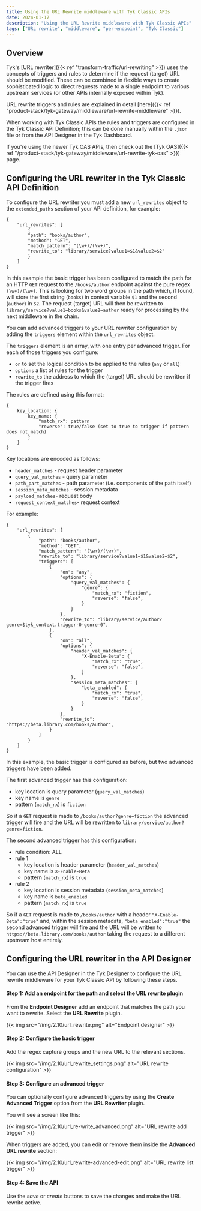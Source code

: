 ```yaml
---
title: Using the URL Rewrite middleware with Tyk Classic APIs
date: 2024-01-17
description: "Using the URL Rewrite middleware with Tyk Classic APIs"
tags: ["URL rewrite", "middleware", "per-endpoint", "Tyk Classic"]
---
```


## Overview
Tyk's [URL rewriter]({{< ref "transform-traffic/url-rewriting" >}}) uses the concepts of triggers and rules to determine if the request (target) URL should be modified. These can be combined in flexible ways to create sophisticated logic to direct requests made to a single endpoint to various upstream services (or other APIs internally exposed within Tyk).

URL rewrite triggers and rules are explained in detail [here]({{< ref "product-stack/tyk-gateway/middleware/url-rewrite-middleware" >}}).

When working with Tyk Classic APIs the rules and triggers are configured in the Tyk Classic API Definition; this can be done manually within the `.json` file or from the API Designer in the Tyk Dashboard.

If you're using the newer Tyk OAS APIs, then check out the [Tyk OAS]({{< ref "/product-stack/tyk-gateway/middleware/url-rewrite-tyk-oas" >}}) page.

## Configuring the URL rewriter in the Tyk Classic API Definition

To configure the URL rewriter you must add a new `url_rewrites` object to the `extended_paths` section of your API definition, for example:

```{.json}
{
    "url_rewrites": [
        {
        "path": "books/author",
        "method": "GET",
        "match_pattern": "(\w+)/(\w+)",
        "rewrite_to": "library/service?value1=$1&value2=$2"
        }
    ]
}
```

In this example the basic trigger has been configured to match the path for an HTTP `GET` request to the `/books/author` endpoint against the pure regex `(\w+)/(\w+)`. This is looking for two word groups in the path which, if found, will store the first string (`books`) in context variable `$1` and the second (`author`) in `$2`. The request (target) URL will then be rewritten to `library/service?value1=books&value2=author` ready for processing by the next middleware in the chain.

You can add advanced triggers to your URL rewriter configuration by adding the `triggers` element within the `url_rewrites` object.

The `triggers` element is an array, with one entry per advanced trigger. For each of those triggers you configure:
 - `on` to set the logical condition to be applied to the rules (`any` or `all`)
 - `options` a list of rules for the trigger
 - `rewrite_to` the address to which the (target) URL should be rewritten if the trigger fires

The rules are defined using this format:
```
{
    key_location: {
        key_name: {
            "match_rx": pattern
            "reverse": true/false (set to true to trigger if pattern does not match)
        }
    }
}
```

Key locations are encoded as follows:
 - `header_matches` - request header parameter
 - `query_val_matches` - query parameter
 - `path_part_matches` - path parameter (i.e. components of the path itself)
 - `session_meta_matches` - session metadata
 - `payload_matches`- request body
 - `request_context_matches`- request context

For example:

```{.json}
{
    "url_rewrites": [
        {
            "path": "books/author",
            "method": "GET",
            "match_pattern": "(\w+)/(\w+)",
            "rewrite_to": "library/service?value1=$1&value2=$2",
            "triggers": [
                {
                    "on": "any",
                    "options": {
                        "query_val_matches": {
                            "genre": {
                                "match_rx": "fiction",
                                "reverse": "false",
                            }
                        }
                    },
                    "rewrite_to": "library/service/author?genre=$tyk_context.trigger-0-genre-0",
                },
                {
                    "on": "all",
                    "options": {
                        "header_val_matches": {
                            "X-Enable-Beta": {
                                "match_rx": "true",
                                "reverse": "false",
                            }
                        },
                        "session_meta_matches": {
                            "beta_enabled": {
                                "match_rx": "true",
                                "reverse": "false",
                            }
                        }
                    },
                    "rewrite_to": "https://beta.library.com/books/author",
                }
            ]
        }
    ]
}
```

In this example, the basic trigger is configured as before, but two advanced triggers have been added.

The first advanced trigger has this configuration:
 - key location is query parameter (`query_val_matches`)
 - key name is `genre`
 - pattern  (`match_rx`) is `fiction`

So if a `GET` request is made to `/books/author?genre=fiction` the advanced trigger will fire and the URL will be rewritten to `library/service/author?genre=fiction`.

The second advanced trigger has this configuration:
 - rule condition: ALL
 - rule 1
    - key location is header parameter (`header_val_matches`)
    - key name is `X-Enable-Beta`
    - pattern (`match_rx`) is `true`
 - rule 2
    - key location is session metadata (`session_meta_matches`)
    - key name is `beta_enabled`
    - pattern (`match_rx`) is `true`

So if a `GET` request is made to `/books/author` with a header `"X-Enable-Beta":"true"` and, within the session metadata, `"beta_enabled":"true"` the second advanced trigger will fire and the URL will be written to `https://beta.library.com/books/author` taking the request to a different upstream host entirely.

## Configuring the URL rewriter in the API Designer

You can use the API Designer in the Tyk Designer to configure the URL rewrite middleware for your Tyk Classic API by following these steps.

#### Step 1: Add an endpoint for the path and select the URL rewrite plugin
From the **Endpoint Designer** add an endpoint that matches the path you want to rewrite. Select the **URL Rewrite** plugin.

{{< img src="/img/2.10/url_rewrite.png" alt="Endpoint designer" >}}

#### Step 2: Configure the basic trigger
Add the regex capture groups and the new URL to the relevant sections.

{{< img src="/img/2.10/url_rewrite_settings.png" alt="URL rewrite configuration" >}}

#### Step 3: Configure an advanced trigger
You can optionally configure advanced triggers by using the **Create Advanced Trigger** option from the **URL Rewriter** plugin.

You will see a screen like this:

{{< img src="/img/2.10/url_re-write_advanced.png" alt="URL rewrite add trigger" >}}

When triggers are added, you can edit or remove them inside the **Advanced URL rewrite** section:

{{< img src="/img/2.10/url_rewrite-advanced-edit.png" alt="URL rewrite list trigger" >}}

#### Step 4: Save the API
Use the *save* or *create* buttons to save the changes and make the URL rewrite active.

